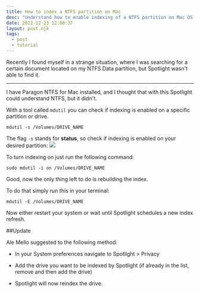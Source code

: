 ```yaml
---
title: How to index a NTFS partition on Mac
desc: "Understand how to enable indexing of a NTFS partition on Mac OS X mountain lion, snow leopard"
date: 2012-12-23 12:00:37
layout: post.njk
tags:
  - post
  - tutorial
---
```


Recently I found myself in a strange situation, where I was searching for a certain document located on my NTFS Data partition, but Spotlight wasn't able to find it.

______________


I have Paragon NTFS for Mac installed, and I thought that with this Spotlight could understand NTFS, but it didn't.

With a tool called `mdutil` you can check if indexing is enabled on a specific partition or drive.

``` mdutil -s /Volumes/DRIVE_NAME ```

The flag `-s` stands for **status**, so check if indexing is enabled on your desired partition:
<img src="https://s3-eu-west-1.amazonaws.com/cf.img/posts/2012/12/mdutil.png">

To turn indexing on just run the following command:

``` sudo mdutil -i on /Volumes/DRIVE_NAME ```

Good, now the only thing left to do is rebuilding the index.

To do that simply run this in your terminal:

``` mdutil -E /Volumes/DRIVE_NAME ```

Now either restart your system or wait until Spotlight schedules a new index refresh.


##Update

Ale Mello suggested to the following method:

- In your System preferences navigate to Spotlight > Privacy

- Add the drive you want to be indexed by Spotlight (if already in the list, remove and then add the drive)

- Spotlight will now reindex the drive.
